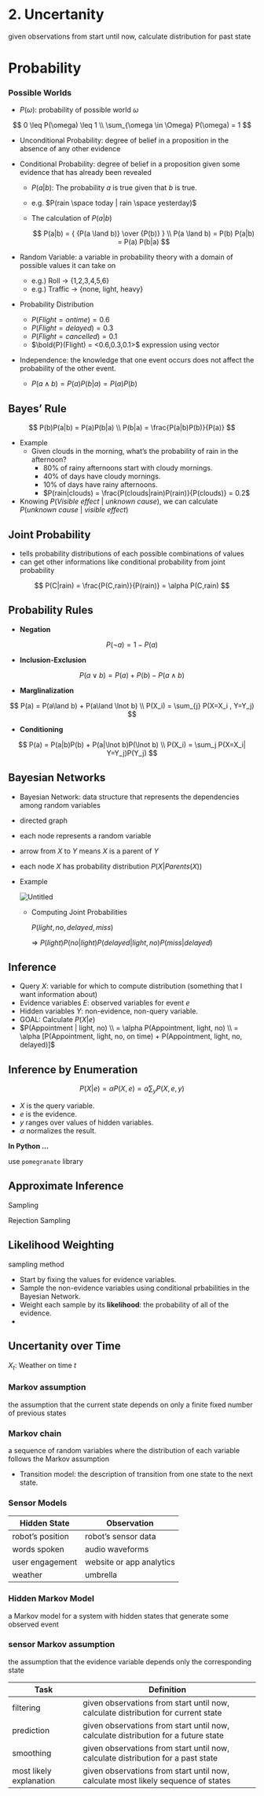 # 2. Uncertanity

given observations from start until now,
calculate distribution for past state

# Probability

### Possible Worlds

- $P(\omega)$: probability of possible world $\omega$

$$
0 \leq P(\omega) \leq 1 \\
\sum_{\omega \in \Omega} P(\omega) = 1
$$

- Unconditional Probability: 
degree of belief in a proposition in the absence of any other evidence
- Conditional Probability: 
degree of belief in a proposition given some evidence that has already been revealed
    - $P(a|b)$: The probability $a$ is true given that $b$ is true.
    - e.g. $P(rain \space today | rain \space yesterday)$
    - The calculation of $P(a|b)$
        
        $$
        P(a|b) = { {P(a \land b)} \over {P(b)} } \\ 
        P(a \land b) = P(b) P(a|b) = P(a) P(b|a)
        $$
        
- Random Variable: 
a variable in probability theory with a domain of possible values it can take on
    - e.g.) Roll → {1,2,3,4,5,6}
    - e.g.) Traffic → {none, light, heavy}
- Probability Distribution
    - $P(Flight = on time) = 0.6$
    - $P(Flight = delayed) = 0.3$
    - $P(Flight = cancelled) = 0.1$
    - $\bold{P}(Flight) = <0.6,0.3,0.1>$ expression using vector
- Independence:
the knowledge that one event occurs does not affect the probability of the other event.
    - $P(a \land b) = P(a) P(b|a) = P(a)P(b)$

## Bayes’ Rule

$$
P(b)P(a|b) = P(a)P(b|a) \\
P(b|a) = \frac{P(a|b)P(b)}{P(a)}
$$

- Example
    - Given clouds in the morning, what’s the probability of rain in the afternoon?
        - 80% of rainy afternoons start with cloudy mornings.
        - 40% of days have cloudy mornings.
        - 10% of days have rainy afternoons.
        - $P(rain|clouds) = \frac{P(clouds|rain)P(rain)}{P(clouds)} = 0.2$
- Knowing $P(Visible~effect~|~unknown~cause)$,
we can calculate $P(unknown~cause~|~visible~effect)$

## Joint Probability

- tells probability distributions of each possible combinations of values
- can get other informations like conditional probability from joint probability

$$
P(C|rain) = \frac{P(C,rain)}{P(rain)} = \alpha P(C,rain)
$$

## Probability Rules

- **Negation**

$$
P(\lnot a) = 1-P(a)
$$

- **Inclusion-Exclusion**

$$
P(a \lor b) = P(a) + P(b) - P(a\land b)
$$

- **Marglinalization**

$$
P(a) = P(a\land b) + P(a\land \lnot b) \\ P(X_i) = \sum_{j} P(X=X_i , Y=Y_j)
$$

- **Conditioning**

$$
P(a) = P(a|b)P(b) + P(a|\lnot b)P(\lnot b) \\
P(X_i) = \sum_j P(X=X_i| Y=Y_j)P(Y_j)
$$

## Bayesian Networks

- Bayesian Network:
data structure that represents the dependencies among random variables
- directed graph
- each node represents a random variable
- arrow from $X$ to $Y$ means $X$  is a parent of $Y$
- each node $X$ has probability distribution $P(X|Parents(X))$
- Example
    
    ![Untitled](2-Uncertanity/Untitled.png)
    
    - Computing Joint Probabilities
        
        $P(light, no, delayed, miss)$
        
        ⇒ $P(light) P(no|light)P(delayed|light, no)P(miss|delayed)$
        

## Inference

- Query $X$: variable for which to compute distribution
(something that I want information about)
- Evidence variables $E$: observed variables for event $e$
- Hidden variables $Y$: non-evidence, non-query variable.
- GOAL: Calculate $P(X|e)$
- $P(Appointment | light, no) \\ = \alpha P(Appointment, light, no) \\ = \alpha [P(Appointment, light, no, on time) + P(Appointment, light, no, delayed)]$

## Inference by Enumeration

$$
P(X|e) = \alpha P(X,e) = \alpha \sum_y P(X,e,y)
$$

- $X$ is the query variable.
- $e$ is the evidence.
- $y$ ranges over values of hidden variables.
- $\alpha$ normalizes the result.

**In Python ...**

use `pomegranate` library

## Approximate Inference

Sampling

Rejection Sampling

## Likelihood Weighting

sampling method

- Start by fixing the values for evidence variables.
- Sample the non-evidence variables using conditional prbabilities in the Bayesian Network.
- Weight each sample by its **likelihood**: the probability of all of the evidence.
- 

## Uncertanity over Time

$X_t$: Weather on time $t$

### Markov assumption

the assumption that the current state depends on only a finite fixed number of previous states

### Markov chain

a sequence of random variables where the distribution of each variable follows the Markov assumption

- Transition model: the description of transition from one state to the next state.

### Sensor Models

| Hidden State | Observation |
| --- | --- |
| robot’s position | robot’s sensor data |
| words spoken | audio waveforms |
| user engagement | website or app analytics |
| weather | umbrella |

### Hidden Markov Model

a Markov model for a system with hidden states that generate some observed event

### sensor Markov assumption

the assumption that the evidence variable depends only the corresponding state

| Task | Definition |
| --- | --- |
| filtering | given observations from start until now, calculate distribution for current state |
| prediction | given observations from start until now, calculate distribution for a future state |
| smoothing | given observations from start until now, calculate distribution for a past state |
| most likely explanation | given observations from start until now, calculate most likely sequence of states |